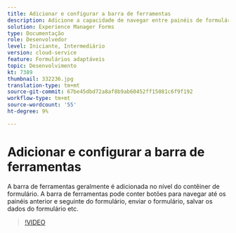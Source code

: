 ```yaml
---
title: Adicionar e configurar a barra de ferramentas
description: Adicione a capacidade de navegar entre painéis de formulário.
solution: Experience Manager Forms
type: Documentação
role: Desenvolvedor
level: Iniciante, Intermediário
version: cloud-service
feature: Formulários adaptáveis
topic: Desenvolvimento
kt: 7389
thumbnail: 332236.jpg
translation-type: tm+mt
source-git-commit: 67be45dbd72a8af8b9ab60452ff15081c6f9f192
workflow-type: tm+mt
source-wordcount: '55'
ht-degree: 9%

---
```



# Adicionar e configurar a barra de ferramentas

A barra de ferramentas geralmente é adicionada no nível do contêiner de formulário. A barra de ferramentas pode conter botões para navegar até os painéis anterior e seguinte do formulário, enviar o formulário, salvar os dados do formulário etc.

>[!VIDEO](https://video.tv.adobe.com/v/332236?quality=12&learn=on)

